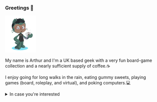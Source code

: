 ### Greetings 🦑

![octo-arthur](https://github.com/gleeblezoid/gleeblezoid/blob/de079b1c1bddfd9b838be7e151049a27adeb6260/transparent%20octocat.png)

My name is Arthur and I'm a UK based geek with a very fun board-game collection and a nearly sufficient supply of coffee.☕

I enjoy going for long walks in the rain, eating gummy sweets, playing games (board, roleplay, and virtual), and poking computers.💻

<details><summary> In case you're interested</summary>
  
- 📫 Reach me at: hello@gleeblezoid.com
- 🌐 Find me [in my corner](http://corner.gleeblezoid.com)
- 🎉 Fun fact: I grew up under a rock and studied Geology
- 🇬🇮 I am a [Gibralteaser](https://youtu.be/LMTJW_eEYDs)

</details>
